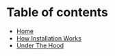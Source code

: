# Table of contents

* [Home](README.md)
* [How Installation Works](howinstallationworks.md)
* [Under The Hood](underthehood.md)
